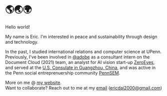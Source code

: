 # 🌎🌏🌍 

Hello world! </br>

My name is Eric. I'm interested in peace and sustainability through design and technology. </br>

In the past, I studied international relations and computer science at UPenn. Previously, I've been involved in [@adobe](http://github.com/adobe) as a consultant intern on the Document Cloud (2021) team, an analyst for AI vision start-up [ZeroEyes](https://zeroeyes.com/), and served at the [U.S. Consulate in Guangzhou, China](https://china.usembassy-china.org.cn/embassy-consulates/guangzhou/), and was active in the Penn social entreprenuership community [PennSEM](https://www.pennsem.org/).

More on me @ [my website](https://www.ericdai.me/). </br>
Want to collaborate? Reach out to me at my [email](mailto:ericdai2000@gmail.com) (ericdai2000@gmail.com) </br>

<!--
**ericdai5/ericdai5** is a ✨ _special_ ✨ repository because its `README.md` (this file) appears on your GitHub profile.

Here are some ideas to get you started:

- 🔭 I’m currently working on ...
- 🌱 I’m currently learning ...
- 👯 I’m looking to collaborate on ...
- 🤔 I’m looking for help with ...
- 💬 Ask me about ...
- 📫 How to reach me: ...
- 😄 Pronouns: ...
- ⚡ Fun fact: ...
-->
